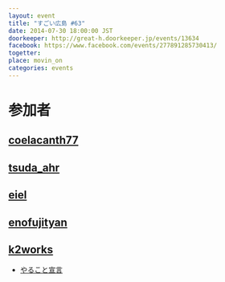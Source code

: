 ```yaml
---
layout: event
title: "すごい広島 #63"
date: 2014-07-30 18:00:00 JST
doorkeeper: http://great-h.doorkeeper.jp/events/13634
facebook: https://www.facebook.com/events/277891285730413/
togetter:
place: movin_on
categories: events
---
```


# 参加者


## [coelacanth77](https://github.com/coelacanth77)


## [tsuda_ahr](http://twitter.com/tsuda_ahr)


## [eiel](http://eiel.info/)


## [enofujityan](http://twitter.com/enofujityan)

## [k2works](https://github.com/k2works)

* [やること宣言](https://github.com/great-h/great-h.github.io/issues/1126)

